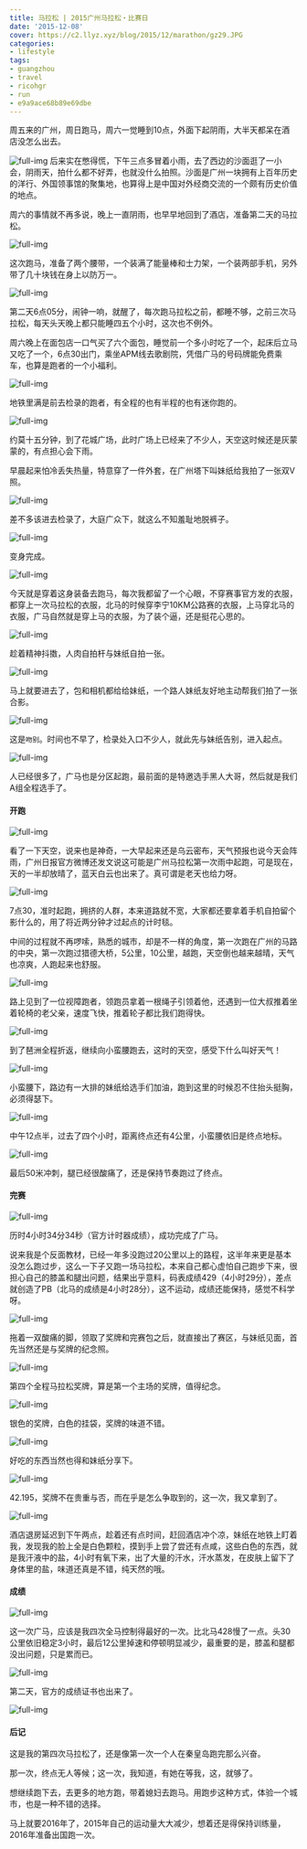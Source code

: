 ```yaml
---
title: 马拉松 | 2015广州马拉松・比赛日
date: '2015-12-08'
cover: https://c2.llyz.xyz/blog/2015/12/marathon/gz29.JPG
categories:
- lifestyle
tags:
- guangzhou
- travel
- ricohgr
- run
- e9a9ace68b89e69dbe
---
```


周五来的广州，周日跑马，周六一觉睡到10点，外面下起阴雨，大半天都呆在酒店没怎么出去。

![full-img](https://c2.llyz.xyz/blog/2015/12/marathon/gz29.JPG) 后来实在憋得慌，下午三点多冒着小雨，去了西边的沙面逛了一小会，阴雨天，拍什么都不好弄，也就没什么拍照。沙面是广州一块拥有上百年历史的洋行、外国领事馆的聚集地，也算得上是中国对外经商交流的一个颇有历史价值的地点。

周六的事情就不再多说，晚上一直阴雨，也早早地回到了酒店，准备第二天的马拉松。

![full-img](https://c2.llyz.xyz/blog/2015/12/marathon/gz4.JPG)

这次跑马，准备了两个腰带，一个装满了能量棒和士力架，一个装两部手机，另外带了几十块钱在身上以防万一。

![full-img](https://c2.llyz.xyz/blog/2015/12/marathon/gz28.JPG)

第二天6点05分，闹钟一响，就醒了，每次跑马拉松之前，都睡不够，之前三次马拉松，每天头天晚上都只能睡四五个小时，这次也不例外。

周六晚上在面包店一口气买了六个面包，睡觉前一个多小时吃了一个，起床后立马又吃了一个，6点30出门，乘坐APM线去歌剧院，凭借广马的号码牌能免费乘车，也算是跑者的一个小福利。

![full-img](https://c2.llyz.xyz/blog/2015/12/marathon/gz35.JPG)

地铁里满是前去检录的跑者，有全程的也有半程的也有迷你跑的。

![full-img](https://c2.llyz.xyz/blog/2015/12/marathon/gz12.JPG)

约莫十五分钟，到了花城广场，此时广场上已经来了不少人，天空这时候还是灰蒙蒙的，有点担心会下雨。

早晨起来怕冷丢失热量，特意穿了一件外套，在广州塔下叫妹纸给我拍了一张双V照。

![full-img](https://c2.llyz.xyz/blog/2015/12/marathon/gz20.JPG)

差不多该进去检录了，大庭广众下，就这么不知羞耻地脱裤子。

![full-img](https://c2.llyz.xyz/blog/2015/12/marathon/gz17.JPG)

变身完成。

![full-img](https://c2.llyz.xyz/blog/2015/12/marathon/gz31.JPG)

今天就是穿着这身装备去跑马，每次我都留了一个心眼，不穿赛事官方发的衣服，都穿上一次马拉松的衣服，北马的时候穿李宁10KM公路赛的衣服，上马穿北马的衣服，广马自然就是穿上马的衣服，为了装个逼，还是挺花心思的。

![full-img](https://c2.llyz.xyz/blog/2015/12/marathon/gz55.JPG)

趁着精神抖擞，人肉自拍杆与妹纸自拍一张。

![full-img](https://c2.llyz.xyz/blog/2015/12/marathon/gz37.JPG)

马上就要进去了，包和相机都给给妹纸，一个路人妹纸友好地主动帮我们拍了一张合影。

![full-img](https://c2.llyz.xyz/blog/2015/12/marathon/gz39.JPG)

这是`吻别`。时间也不早了，检录处入口不少人，就此先与妹纸告别，进入起点。

![full-img](https://c2.llyz.xyz/blog/2015/12/marathon/i2.JPG)

人已经很多了，广马也是分区起跑，最前面的是特邀选手黑人大哥，然后就是我们A组全程选手了。

#### 开跑

![full-img](https://c2.llyz.xyz/blog/2015/12/marathon/i3.JPG)

看了一下天空，说来也是神奇，一大早起来还是乌云密布，天气预报也说今天会阵雨，广州日报官方微博还发文说这可能是广州马拉松第一次雨中起跑，可是现在，天的一半却放晴了，蓝天白云也出来了。真可谓是老天也给力呀。

![full-img](https://c2.llyz.xyz/blog/2015/12/marathon/i4.JPG)

7点30，准时起跑，拥挤的人群，本来道路就不宽，大家都还要拿着手机自拍留个影什么的，用了将近两分钟才过起点的计时毯。

中间的过程就不再啰嗦，熟悉的城市，却是不一样的角度，第一次跑在广州的马路的中央，第一次跑过猎德大桥，5公里，10公里，越跑，天空倒也越来越晴，天气也凉爽，人跑起来也舒服。

![full-img](https://c2.llyz.xyz/blog/2015/12/marathon/i11.JPG)

路上见到了一位视障跑者，领跑员拿着一根绳子引领着他，还遇到一位大叔推着坐着轮椅的老父亲，速度飞快，推着轮子都比我们跑得快。

![full-img](https://c2.llyz.xyz/blog/2015/12/marathon/i7s.JPG)

到了琶洲全程折返，继续向小蛮腰跑去，这时的天空，感受下什么叫好天气！

![full-img](https://c2.llyz.xyz/blog/2015/12/marathon/i8s.JPG)

小蛮腰下，路边有一大排的妹纸给选手们加油，跑到这里的时候忍不住抬头挺胸，必须得瑟下。

![full-img](https://c2.llyz.xyz/blog/2015/12/marathon/i9.JPG)

中午12点半，过去了四个小时，距离终点还有4公里，小蛮腰依旧是终点地标。

![full-img](https://c2.llyz.xyz/blog/2015/12/marathon/i10s.JPG)

最后50米冲刺，腿已经很酸痛了，还是保持节奏跑过了终点。

#### 完赛

![full-img](https://c2.llyz.xyz/blog/2015/12/marathon/gz48.JPG)

历时4小时34分34秒（官方计时器成绩），成功完成了广马。

说来我是个反面教材，已经一年多没跑过20公里以上的路程，这半年来更是基本没怎么跑过步，这么一下子又跑一场马拉松，本来自己都心虚怕自己跑步下来，很担心自己的膝盖和腿出问题，结果出乎意料，码表成绩429（4小时29分），差点就创造了PB（北马的成绩是4小时28分），这不运动，成绩还能保持，感觉不科学呀。

![full-img](https://c2.llyz.xyz/blog/2015/12/marathon/gz53.JPG)

拖着一双酸痛的脚，领取了奖牌和完赛包之后，就直接出了赛区，与妹纸见面，首先当然还是与奖牌的纪念照。

![full-img](https://c2.llyz.xyz/blog/2015/12/marathon/gz50.JPG)

第四个全程马拉松奖牌，算是第一个主场的奖牌，值得纪念。

![full-img](https://c2.llyz.xyz/blog/2015/12/marathon/gz54.JPG)

银色的奖牌，白色的挂袋，奖牌的味道不错。

![full-img](https://c2.llyz.xyz/blog/2015/12/marathon/gz49.JPG)

好吃的东西当然也得和妹纸分享下。

![full-img](https://c2.llyz.xyz/blog/2015/12/marathon/gz46.JPG)

42.195，奖牌不在贵重与否，而在乎是怎么争取到的，这一次，我又拿到了。

![full-img](https://c2.llyz.xyz/blog/2015/12/marathon/gz52.JPG)

酒店退房延迟到下午两点，趁着还有点时间，赶回酒店冲个凉，妹纸在地铁上盯着我，发现我的脸上全是白色颗粒，摸到手上尝了尝还有点咸，这些白色的东西，就是我汗液中的盐，4小时有氧下来，出了大量的汗水，汗水蒸发，在皮肤上留下了身体里的盐，味道还真是不错，纯天然的哦。

#### 成绩

![full-img](https://c2.llyz.xyz/blog/2015/12/marathon/guangma-new.jpg)

这一次广马，应该是我四次全马控制得最好的一次。比北马428慢了一点。头30公里依旧稳定3小时，最后12公里掉速和停顿明显减少，最重要的是，膝盖和腿都没出问题，只是累而已。

![full-img](https://c2.llyz.xyz/blog/2015/12/marathon/gudong.jpg)

第二天，官方的成绩证书也出来了。

![full-img](https://c2.llyz.xyz/blog/2015/12/marathon/result.jpg)

#### 后记

这是我的第四次马拉松了，还是像第一次一个人在秦皇岛跑完那么兴奋。

那一次，终点无人等候；这一次，我知道，有她在等我，这，就够了。

想继续跑下去，去更多的地方跑，带着媳妇去跑马。用跑步这种方式，体验一个城市，也是一种不错的选择。

马上就要2016年了，2015年自己的运动量大大减少，想着还是得保持训练量，2016年准备出国跑一次。
